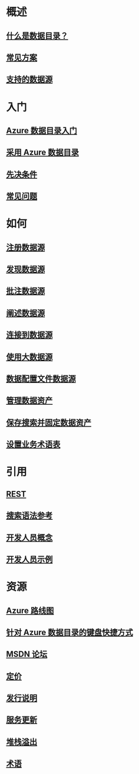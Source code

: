 

# 概述


## [什么是数据目录？](data-catalog-what-is-data-catalog.md)


## [常见方案](data-catalog-common-scenarios.md)


## [支持的数据源](data-catalog-dsr.md)



# 入门


## [Azure 数据目录入门](data-catalog-get-started.md)


## [采用 Azure 数据目录](data-catalog-adopting-data-catalog.md)


## [先决条件](data-catalog-prerequisites.md)


## [常见问题](data-catalog-frequently-asked-questions.md)



# 如何


## [注册数据源](data-catalog-how-to-register.md)


## [发现数据源](data-catalog-how-to-discover.md)


## [批注数据源](data-catalog-how-to-annotate.md)


## [阐述数据源](data-catalog-how-to-documentation.md)


## [连接到数据源](data-catalog-how-to-connect.md)


## [使用大数据源](data-catalog-how-to-big-data.md)


## [数据配置文件数据源](data-catalog-how-to-data-profile.md)


## [管理数据资产](data-catalog-how-to-manage.md)


## [保存搜索并固定数据资产](data-catalog-how-to-save-pin.md)


## [设置业务术语表](data-catalog-how-to-business-glossary.md)



# 引用


## [REST](/rest/api/datacatalog/)


## [搜索语法参考](/rest/api/datacatalog/data-catalog-search-syntax-reference)


## [开发人员概念](data-catalog-developer-concepts.md)


## [开发人员示例](data-catalog-samples.md)



# 资源


## [Azure 路线图](https://azure.microsoft.com/roadmap/)


## [针对 Azure 数据目录的键盘快捷方式](data-catalog-keyboard-shortcuts.md)


## [MSDN 论坛](https://social.msdn.microsoft.com/Forums/en-US/home?forum=azuredatacatalog)


## [定价](https://azure.microsoft.com/pricing/details/data-catalog/)


## [发行说明](data-catalog-whats-new.md)


## [服务更新](https://azure.microsoft.com/updates/?product=data-catalog)


## [堆栈溢出](http://stackoverflow.com/questions/tagged/azure-data-catalog)


## [术语](data-catalog-terminology.md)
